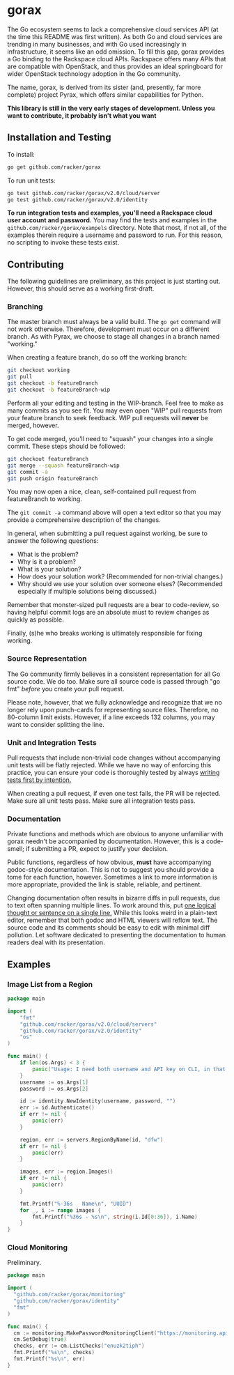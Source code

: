 # gorax

The Go ecosystem seems to lack a comprehensive cloud services API (at the time this README was first written).
As both Go and cloud services are trending in many businesses, and with Go used increasingly in infrastructure, it seems like an odd omission.
To fill this gap, gorax provides a Go binding to the Rackspace cloud APIs.
Rackspace offers many APIs that are compatible with OpenStack, and thus provides an ideal springboard for wider OpenStack technology adoption in the Go community.

The name, gorax, is derived from its sister (and, presently, far more complete) project Pyrax, which offers similar capabilities for Python.

**This library is still in the very early stages of development. Unless you want to contribute, it probably isn't what you want**

## Installation and Testing

To install:

```bash
go get github.com/racker/gorax
```

To run unit tests:

```bash
go test github.com/racker/gorax/v2.0/cloud/server
go test github.com/racker/gorax/v2.0/identity
```

**To run integration tests and examples, you'll need a Rackspace cloud user account and password.**
You may find the tests and examples in the `github.com/racker/gorax/exampels` directory.
Note that most, if not all, of the examples therein require a username and password to run.
For this reason, no scripting to invoke these tests exist.

## Contributing

The following guidelines are preliminary, as this project is just starting out.
However, this should serve as a working first-draft.

### Branching

The master branch must always be a valid build.
The `go get` command will not work otherwise.
Therefore, development must occur on a different branch.
As with Pyrax, we choose to stage all changes in a branch named "working."

When creating a feature branch, do so off the working branch:

```bash
git checkout working
git pull
git checkout -b featureBranch
git checkout -b featureBranch-wip
```

Perform all your editing and testing in the WIP-branch.
Feel free to make as many commits as you see fit.
You may even open "WIP" pull requests from your feature branch to seek feedback.
WIP pull requests will **never** be merged, however.

To get code merged, you'll need to "squash" your changes into a single commit.
These steps should be followed:

```bash
git checkout featureBranch
git merge --squash featureBranch-wip
git commit -a
git push origin featureBranch
```

You may now open a nice, clean, self-contained pull request from featureBranch to working.

The `git commit -a` command above will open a text editor so that
you may provide a comprehensive description of the changes.

In general, when submitting a pull request against working,
be sure to answer the following questions:

- What is the problem?
- Why is it a problem?
- What is your solution?
- How does your solution work?  (Recommended for non-trivial changes.)
- Why should we use your solution over someone elses?  (Recommended especially if multiple solutions being discussed.)

Remember that monster-sized pull requests are a bear to code-review,
so having helpful commit logs are an absolute must to review changes as quickly as possible.

Finally, (s)he who breaks working is ultimately responsible for fixing working.

### Source Representation

The Go community firmly believes in a consistent representation for all Go source code.
We do too.
Make sure all source code is passed through "go fmt" *before* you create your pull request.

Please note, however, that we fully acknowledge and recognize that we no longer rely upon punch-cards for representing source files.
Therefore, no 80-column limit exists.
However, if a line exceeds 132 columns, you may want to consider splitting the line.

### Unit and Integration Tests

Pull requests that include non-trivial code changes without accompanying unit tests will be flatly rejected.
While we have no way of enforcing this practice,
you can ensure your code is thoroughly tested by always [writing tests first by intention.](http://en.wikipedia.org/wiki/Test-driven_development)

When creating a pull request, if even one test fails, the PR will be rejected.
Make sure all unit tests pass.
Make sure all integration tests pass.

### Documentation

Private functions and methods which are obvious to anyone unfamiliar with gorax needn't be accompanied by documentation.
However, this is a code-smell; if submitting a PR, expect to justify your decision.

Public functions, regardless of how obvious, **must** have accompanying godoc-style documentation.
This is not to suggest you should provide a tome for each function, however.
Sometimes a link to more information is more appropriate, provided the link is stable, reliable, and pertinent.

Changing documentation often results in bizarre diffs in pull requests, due to text often spanning multiple lines.
To work around this, put [one logical thought or sentence on a single line.](http://rhodesmill.org/brandon/2012/one-sentence-per-line/)
While this looks weird in a plain-text editor,
remember that both godoc and HTML viewers will reflow text.
The source code and its comments should be easy to edit with minimal diff pollution.
Let software dedicated to presenting the documentation to human readers deal with its presentation.

## Examples

### Image List from a Region

```go
package main

import (
	"fmt"
	"github.com/racker/gorax/v2.0/cloud/servers"
	"github.com/racker/gorax/v2.0/identity"
	"os"
)

func main() {
	if len(os.Args) < 3 {
		panic("Usage: I need both username and API key on CLI, in that order.")
	}
	username := os.Args[1]
	password := os.Args[2]

	id := identity.NewIdentity(username, password, "")
	err := id.Authenticate()
	if err != nil {
		panic(err)
	}

	region, err := servers.RegionByName(id, "dfw")
	if err != nil {
		panic(err)
	}

	images, err := region.Images()
	if err != nil {
		panic(err)
	}

	fmt.Printf("%-36s   Name\n", "UUID")
	for _, i := range images {
		fmt.Printf("%36s - %s\n", string(i.Id[0:36]), i.Name)
	}
}
```

### Cloud Monitoring

Preliminary.

```go
package main

import (
  "github.com/racker/gorax/monitoring"
  "github.com/racker/gorax/identity"
  "fmt"
)

func main() {
  cm := monitoring.MakePasswordMonitoringClient("https://monitoring.api.rackspacecloud.com/v1.0", identity.USIdentityService, "username", "password")
  cm.SetDebug(true)
  checks, err := cm.ListChecks("enuzk2tiph")
  fmt.Printf("%s\n", checks)
  fmt.Printf("%s\n", err)
}
```
